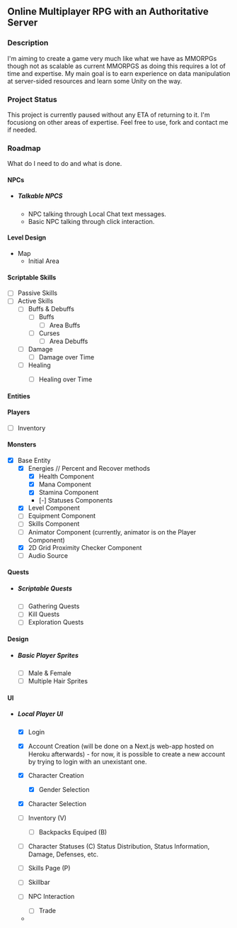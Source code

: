 ## Online Multiplayer RPG with an Authoritative Server
### Description
I'm aiming to create a game very much like what we have as MMORPGs though not as scalable as current MMORPGS as doing this requires a lot of time and expertise.
My main goal is to earn experience on data manipulation at server-sided resources and learn some Unity on the way.

### Project Status
This project is currently paused without any ETA of returning to it. I'm focusiong on other areas of expertise. Feel free to use, fork and contact me if needed.

### Roadmap
What do I need to do and what is done.

#### NPCs
 
- ##### Talkable NPCS
  - NPC talking through Local Chat text messages. 
  - Basic NPC talking through click interaction.

#### Level Design
- Map
    - Initial Area

#### Scriptable Skills
- [ ] Passive Skills
- [ ] Active Skills
    - [ ] Buffs & Debuffs
      - [ ] Buffs
        - [ ] Area Buffs
      - [ ] Curses
        - [ ] Area Debuffs
  - [ ] Damage
    - [ ] Damage over Time
  - [ ] Healing
    - [ ] Healing over Time
    

#### Entities

#### Players
- [ ] Inventory

#### Monsters
 - [x] Base Entity
   - [x] Energies // Percent and Recover methods
     - [x] Health Component
     - [x] Mana Component
     - [x] Stamina Component
     - [-] Statuses Components      
   - [x] Level Component
   - [ ] Equipment Component
   - [ ] Skills Component
   - [ ] Animator Component (currently, animator is on the Player Component)
   - [x] 2D Grid Proximity Checker Component 
   - [ ] Audio Source

#### Quests
- ##### Scriptable Quests
   - [ ] Gathering Quests
   - [ ] Kill Quests
   - [ ] Exploration Quests

#### Design
 - ##### Basic Player Sprites
   - [ ] Male & Female
   - [ ] Multiple Hair Sprites
   
#### UI
- ##### Local Player UI
  - [x] Login
  - [x] Account Creation (will be done on a Next.js web-app hosted on Heroku afterwards) - for now, it is possible to create a new account by trying to login with an unexistant one.
  - [x] Character Creation
    - [x] Gender Selection
  - [x] Character Selection
  - [ ] Inventory (V)
    - [ ] Backpacks Equiped (B)
  - [ ] Character Statuses (C)
    Status Distribution, Status Information, Damage, Defenses, etc.

  - [ ] Skills Page (P)
  - [ ] Skillbar
  - [ ] NPC Interaction
    - [ ] Trade
  - 

